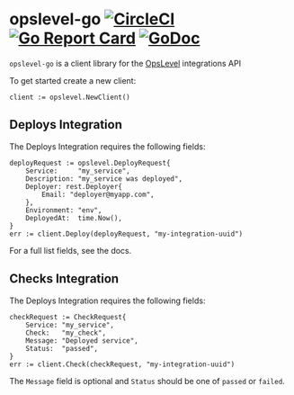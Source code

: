 # opslevel-go [![CircleCI](https://circleci.com/gh/segmentio/opslevel-go.svg?style=shield)](https://circleci.com/gh/segmentio/opslevel-go) [![Go Report Card](https://goreportcard.com/badge/github.com/segmentio/opslevel-go)](https://goreportcard.com/report/github.com/segmentio/opslevel-go) [![GoDoc](https://godoc.org/github.com/segmentio/opslevel-go?status.svg)](https://godoc.org/github.com/segmentio/opslevel-go)

`opslevel-go` is a client library for the [OpsLevel](https://www.opslevel.com/) integrations API

To get started create a new client:

```
client := opslevel.NewClient()
```

## Deploys Integration

The Deploys Integration requires the following fields:

```
deployRequest := opslevel.DeployRequest{
    Service:     "my_service",
    Description: "my_service was deployed",
    Deployer: rest.Deployer{
        Email: "deployer@myapp.com",
    },
    Environment: "env",
    DeployedAt:  time.Now(),
}
err := client.Deploy(deployRequest, "my-integration-uuid")
```

For a full list fields, see the docs.

## Checks Integration

The Deploys Integration requires the following fields:

```
checkRequest := CheckRequest{
    Service: "my_service",
    Check:   "my_check",
    Message: "Deployed service",
    Status:  "passed",
}
err := client.Check(checkRequest, "my-integration-uuid")
```

The `Message` field is optional and `Status` should be one of `passed` or `failed`.
